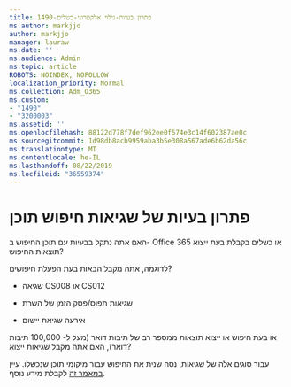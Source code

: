 ```yaml
---
title: 1490-פתרון בעיות-גילוי אלקטרוני-כשלים
ms.author: markjjo
author: markjjo
manager: lauraw
ms.date: ''
ms.audience: Admin
ms.topic: article
ROBOTS: NOINDEX, NOFOLLOW
localization_priority: Normal
ms.collection: Adm_O365
ms.custom:
- "1490"
- "3200003"
ms.assetid: ''
ms.openlocfilehash: 88122d778f7def962ee0f574e3c14f602387ae0c
ms.sourcegitcommit: 1d98db8acb9959aba3b5e308a567ade6b62da56c
ms.translationtype: MT
ms.contentlocale: he-IL
ms.lasthandoff: 08/22/2019
ms.locfileid: "36559374"
---
```

# <a name="troubleshoot-content-search-errors"></a>פתרון בעיות של שגיאות חיפוש תוכן

האם אתה נתקל בבעיות עם תוכן החיפוש ב- Office 365 או כשלים בקבלת בעת ייצוא תוצאות החיפוש?

לדוגמה, אתה מקבל הבאות בעת הפעלת חיפושים?

- שגיאה CS008 או CS012

- שגיאות תפוס/פסק הזמן של השרת

- אירעה שגיאת יישום

או בעת חיפוש או ייצוא תוצאות ממספר רב של תיבות דואר (מעל ל- 100,000 תיבות דואר), האם אתה מקבל שגיאות ייצוא?

עבור סוגים אלה של שגיאות, נסה שנית את החיפוש עבור מיקומי תוכן שנכשלו. עיין [במאמר זה](https://docs.microsoft.com/office365/securitycompliance/retry-failed-content-search) לקבלת מידע נוסף.
